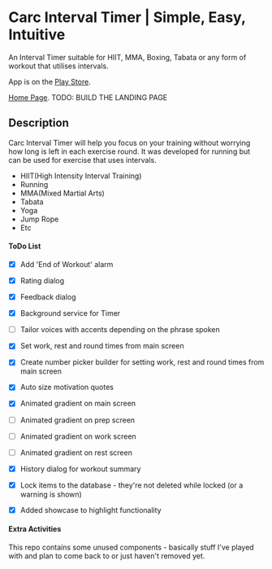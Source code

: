 # Carc Interval Timer | Simple, Easy, Intuitive #

An Interval Timer suitable for HIIT, MMA, Boxing, Tabata or any form of workout that utilises intervals.

App is on the [Play Store](https://play.google.com/store/apps/details?id=me.carc.carcintervaltimer). 

[Home Page](https://carcmedev.github.io). TODO: BUILD THE LANDING PAGE

## Description ##

Carc Interval Timer will help you focus on your training without worrying how long is left in each exercise round.
It was developed for running but can be used for exercise that uses intervals.
- HIIT(High Intensity  Interval Training)
- Running
- MMA(Mixed Martial Arts)
- Tabata
- Yoga
- Jump Rope
- Etc

#### ToDo List
- [x] Add 'End of Workout' alarm
- [x] Rating dialog
- [x] Feedback dialog
- [x] Background service for Timer
- [ ] Tailor voices with accents depending on the phrase spoken
- [x] Set work, rest and round times from main screen
- [x] Create number picker builder for setting work, rest and round times from main screen
- [x] Auto size motivation quotes
- [x] Animated gradient on main screen
- [ ] Animated gradient on prep  screen
- [ ] Animated gradient on work screen
- [ ] Animated gradient on rest screen
- [x] History dialog for workout summary 
- [x] Lock items to the database - they're not deleted while locked (or a warning is shown)
- [x] Added showcase to highlight functionality



#### Extra Activities
This repo contains some unused components - basically stuff I've played with and plan to come back to or just haven't removed yet. 
